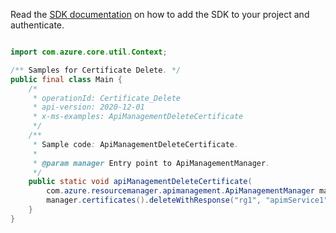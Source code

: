 Read the [SDK documentation](https://github.com/Azure/azure-sdk-for-java/blob/azure-resourcemanager-apimanagement_1.0.0-beta.2/sdk/apimanagement/azure-resourcemanager-apimanagement/README.md) on how to add the SDK to your project and authenticate.

```java

import com.azure.core.util.Context;

/** Samples for Certificate Delete. */
public final class Main {
    /*
     * operationId: Certificate_Delete
     * api-version: 2020-12-01
     * x-ms-examples: ApiManagementDeleteCertificate
     */
    /**
     * Sample code: ApiManagementDeleteCertificate.
     *
     * @param manager Entry point to ApiManagementManager.
     */
    public static void apiManagementDeleteCertificate(
        com.azure.resourcemanager.apimanagement.ApiManagementManager manager) {
        manager.certificates().deleteWithResponse("rg1", "apimService1", "tempcert", "*", Context.NONE);
    }
}
```
